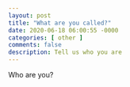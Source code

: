 ```yaml
---
layout: post
title: "What are you called?"
date: 2020-06-18 06:00:55 -0000
categories: [ other ]
comments: false
description: Tell us who you are
---
```

Who are you?
